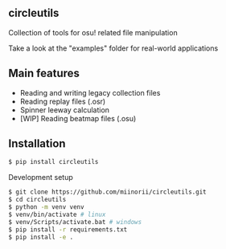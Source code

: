 circleutils
---------

Collection of tools for osu! related file manipulation

Take a look at the "examples" folder for real-world applications

Main features
-------------

- Reading and writing legacy collection files
- Reading replay files (.osr)
- Spinner leeway calculation
- [WIP] Reading beatmap files (.osu)

Installation
------------

```bash
$ pip install circleutils
```

Development setup
```bash
$ git clone https://github.com/miinorii/circleutils.git
$ cd circleutils
$ python -m venv venv
$ venv/bin/activate # linux
$ venv/Scripts/activate.bat # windows
$ pip install -r requirements.txt
$ pip install -e .
```







